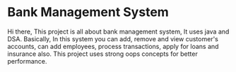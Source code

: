 # Bank Management System

Hi there, This project is all about bank management system, It uses java and DSA. Basically, In this system you can add, remove and view customer's accounts, can add employees, process transactions, apply for loans and insurance also. This project uses strong oops concepts for better performance.
